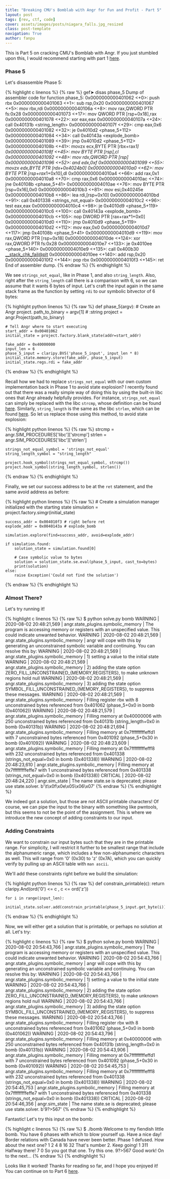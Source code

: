 ```yaml
---
title: "Breaking CMU's Bomblab with Angr for Fun and Profit - Part 5"
layout: post
tags: [rev, ctf, code]
cover: assets/images/posts/niagara_falls.jpg_resized
class: post-template
navigation: True
author: fanpu
---
```


This is Part 5 on cracking CMU's Bomblab with Angr. If you just stumbled upon this, I would recommend starting with part 1 [here](breaking-cmu-bomblab-with-angr-for-fun-and-profit).

### Phase 5

Let's disassemble Phase 5:

{% highlight c linenos %}
{% raw %}
gef➤  disas phase_5
Dump of assembler code for function phase_5:
   0x0000000000401062 <+0>:	push   rbx
   0x0000000000401063 <+1>:	sub    rsp,0x20
   0x0000000000401067 <+5>:	mov    rbx,rdi
   0x000000000040106a <+8>:	mov    rax,QWORD PTR fs:0x28
   0x0000000000401073 <+17>:	mov    QWORD PTR [rsp+0x18],rax
   0x0000000000401078 <+22>:	xor    eax,eax
   0x000000000040107a <+24>:	call   0x40131b <string_length>
   0x000000000040107f <+29>:	cmp    eax,0x6
   0x0000000000401082 <+32>:	je     0x4010d2 <phase_5+112>
   0x0000000000401084 <+34>:	call   0x40143a <explode_bomb>
   0x0000000000401089 <+39>:	jmp    0x4010d2 <phase_5+112>
   0x000000000040108b <+41>:	movzx  ecx,BYTE PTR [rbx+rax*1]
   0x000000000040108f <+45>:	mov    BYTE PTR [rsp],cl
   0x0000000000401092 <+48>:	mov    rdx,QWORD PTR [rsp]
   0x0000000000401096 <+52>:	and    edx,0xf
   0x0000000000401099 <+55>:	movzx  edx,BYTE PTR [rdx+0x4024b0]
   0x00000000004010a0 <+62>:	mov    BYTE PTR [rsp+rax*1+0x10],dl
   0x00000000004010a4 <+66>:	add    rax,0x1
   0x00000000004010a8 <+70>:	cmp    rax,0x6
   0x00000000004010ac <+74>:	jne    0x40108b <phase_5+41>
   0x00000000004010ae <+76>:	mov    BYTE PTR [rsp+0x16],0x0
   0x00000000004010b3 <+81>:	mov    esi,0x40245e
   0x00000000004010b8 <+86>:	lea    rdi,[rsp+0x10]
   0x00000000004010bd <+91>:	call   0x401338 <strings_not_equal>
   0x00000000004010c2 <+96>:	test   eax,eax
   0x00000000004010c4 <+98>:	je     0x4010d9 <phase_5+119>
   0x00000000004010c6 <+100>:	call   0x40143a <explode_bomb>
   0x00000000004010cb <+105>:	nop    DWORD PTR [rax+rax*1+0x0]
   0x00000000004010d0 <+110>:	jmp    0x4010d9 <phase_5+119>
   0x00000000004010d2 <+112>:	mov    eax,0x0
   0x00000000004010d7 <+117>:	jmp    0x40108b <phase_5+41>
   0x00000000004010d9 <+119>:	mov    rax,QWORD PTR [rsp+0x18]
   0x00000000004010de <+124>:	xor    rax,QWORD PTR fs:0x28
   0x00000000004010e7 <+133>:	je     0x4010ee <phase_5+140>
   0x00000000004010e9 <+135>:	call   0x400b30 <__stack_chk_fail@plt>
   0x00000000004010ee <+140>:	add    rsp,0x20
   0x00000000004010f2 <+144>:	pop    rbx
   0x00000000004010f3 <+145>:	ret    
End of assembler dump.
{% endraw %}
{% endhighlight %}

We see `strings_not_equal`, like in Phase 1, and also `string_length`. Also, right after the `string_length` call there is a comparison with 6, so we can assume that it wants 6 bytes of input. Let's craft the input again in the same stack frame as the function by setting `rdi` to our symbolic bitvector of 6 bytes:


{% highlight python linenos %}
{% raw %}
def phase_5(argv):
    # Create an Angr project.
    path_to_binary = argv[1] # :string
    project = angr.Project(path_to_binary)

    # Tell Angr where to start executing 
    start_addr = 0x00401062
    initial_state = project.factory.blank_state(addr=start_addr)

    fake_addr = 0x40000000
    input_len = 6
    phase_5_input = claripy.BVS('phase_5_input', input_len * 8)
    initial_state.memory.store(fake_addr, phase_5_input)
    initial_state.regs.rdi = fake_addr
{% endraw %}
{% endhighlight %}

Recall how we had to replace `strings_not_equal` with our own custom implementation back in Phase 1 to avoid state explosion? I recently found out that there was a really simple way of doing this by using the built-in libc ones that Angr already helpfully provides. For instance, `strings_not_equal` can simply be replaced with the libc `strcmp`, whose definition can be found [here](https://github.com/angr/angr/blob/master/angr/procedures/libc/strcmp.py). Similarly, `string_length` is the same as the libc `strlen`, which can be found [here](https://github.com/angr/angr/blob/master/angr/procedures/libc/strlen.py). So let us replace those using this method, to avoid state explosion:


{% highlight python linenos %}
{% raw %}
    strcmp = angr.SIM_PROCEDURES['libc']['strcmp']
    strlen = angr.SIM_PROCEDURES['libc']['strlen']

    strings_not_equal_symbol = 'strings_not_equal'
    string_length_symbol = "string_length"

    project.hook_symbol(strings_not_equal_symbol, strcmp())
    project.hook_symbol(string_length_symbol, strlen())
{% endraw %}
{% endhighlight %}

Finally, we set our success address to be at the `ret` statement, and the same avoid address as before:

{% highlight python linenos %}
{% raw %}
    # Create a simulation manager initialized with the starting state
    simulation = project.factory.simgr(initial_state)

    success_addr = 0x004010f3 # right before ret
    explode_addr = 0x0040143a # explode_bomb

    simulation.explore(find=success_addr, avoid=explode_addr)

    if simulation.found:
        solution_state = simulation.found[0]

        # Case symbolic value to bytes
        solution = solution_state.se.eval(phase_5_input, cast_to=bytes)
        print(solution)
    else:
        raise Exception('Could not find the solution')
{% endraw %}
{% endhighlight %}

### Almost There?
Let's try running it!

{% highlight c linenos %}
{% raw %}
$ python solve.py bomb
WARNING | 2020-08-02 20:48:21,569 | angr.state_plugins.symbolic_memory | The program is accessing memory or registers with an unspecified value. This could indicate unwanted behavior.
WARNING | 2020-08-02 20:48:21,569 | angr.state_plugins.symbolic_memory | angr will cope with this by generating an unconstrained symbolic variable and continuing. You can resolve this by:
WARNING | 2020-08-02 20:48:21,569 | angr.state_plugins.symbolic_memory | 1) setting a value to the initial state
WARNING | 2020-08-02 20:48:21,569 | angr.state_plugins.symbolic_memory | 2) adding the state option ZERO_FILL_UNCONSTRAINED_{MEMORY,REGISTERS}, to make unknown regions hold null
WARNING | 2020-08-02 20:48:21,569 | angr.state_plugins.symbolic_memory | 3) adding the state option SYMBOL_FILL_UNCONSTRAINED_{MEMORY_REGISTERS}, to suppress these messages.
WARNING | 2020-08-02 20:48:21,569 | angr.state_plugins.symbolic_memory | Filling register rbx with 8 unconstrained bytes referenced from 0x401062 (phase_5+0x0 in bomb (0x401062))
WARNING | 2020-08-02 20:48:21,579 | angr.state_plugins.symbolic_memory | Filling memory at 0x40000006 with 250 unconstrained bytes referenced from 0x40131b (string_length+0x0 in bomb (0x40131b))
WARNING | 2020-08-02 20:48:21,694 | angr.state_plugins.symbolic_memory | Filling memory at 0x7fffffffffeffd1 with 7 unconstrained bytes referenced from 0x401092 (phase_5+0x30 in bomb (0x401092))
WARNING | 2020-08-02 20:48:23,609 | angr.state_plugins.symbolic_memory | Filling memory at 0x7fffffffffefff8 with 232 unconstrained bytes referenced from 0x401338 (strings_not_equal+0x0 in bomb (0x401338))
WARNING | 2020-08-02 20:48:23,610 | angr.state_plugins.symbolic_memory | Filling memory at 0x7fffffffffeffe7 with 1 unconstrained bytes referenced from 0x401338 (strings_not_equal+0x0 in bomb (0x401338))
CRITICAL | 2020-08-02 20:48:24,220 | angr.sim_state | The name state.se is deprecated; please use state.solver.
b'\t\x0f\x0e\x05\x06\x07'
{% endraw %}
{% endhighlight %}

We indeed got a solution, but those are not ASCII printable characters! Of course, we can pipe the input to the binary with something like pwntools, but this seems to not be the point of the assignment. This is where we introduce the new concept of adding constraints to our input.

### Adding Constraints
We want to constrain our input bytes such that they are in the printable range. For simplicity, I will restrict it further to be smallest range that include the alphanumeric range, which includes a few non-alphanumeric characters as well. This will range from '0' (0x30) to 'z' (0x7A), which you can quickly verify by pulling up an ASCII table with `man ascii`. 

We'll add these constraints right before we build the simulation:

{% highlight python linenos %}
{% raw %}
    def constrain_printable(c):
        return claripy.And(ord('0') <= c , c <= ord('z'))

    for i in range(input_len):
        initial_state.solver.add(constrain_printable(phase_5_input.get_byte(i)))
{% endraw %}
{% endhighlight %}

Now, we will either get a solution that is printable, or perhaps no solution at all. Let's try:


{% highlight c linenos %}
{% raw %}
$ python solve.py bomb
WARNING | 2020-08-02 20:54:43,766 | angr.state_plugins.symbolic_memory | The program is accessing memory or registers with an unspecified value. This could indicate unwanted behavior.
WARNING | 2020-08-02 20:54:43,766 | angr.state_plugins.symbolic_memory | angr will cope with this by generating an unconstrained symbolic variable and continuing. You can resolve this by:
WARNING | 2020-08-02 20:54:43,766 | angr.state_plugins.symbolic_memory | 1) setting a value to the initial state
WARNING | 2020-08-02 20:54:43,766 | angr.state_plugins.symbolic_memory | 2) adding the state option ZERO_FILL_UNCONSTRAINED_{MEMORY,REGISTERS}, to make unknown regions hold null
WARNING | 2020-08-02 20:54:43,766 | angr.state_plugins.symbolic_memory | 3) adding the state option SYMBOL_FILL_UNCONSTRAINED_{MEMORY_REGISTERS}, to suppress these messages.
WARNING | 2020-08-02 20:54:43,766 | angr.state_plugins.symbolic_memory | Filling register rbx with 8 unconstrained bytes referenced from 0x401062 (phase_5+0x0 in bomb (0x401062))
WARNING | 2020-08-02 20:54:43,796 | angr.state_plugins.symbolic_memory | Filling memory at 0x40000006 with 250 unconstrained bytes referenced from 0x40131b (string_length+0x0 in bomb (0x40131b))
WARNING | 2020-08-02 20:54:43,906 | angr.state_plugins.symbolic_memory | Filling memory at 0x7fffffffffeffd1 with 7 unconstrained bytes referenced from 0x401092 (phase_5+0x30 in bomb (0x401092))
WARNING | 2020-08-02 20:54:45,753 | angr.state_plugins.symbolic_memory | Filling memory at 0x7fffffffffefff8 with 232 unconstrained bytes referenced from 0x401338 (strings_not_equal+0x0 in bomb (0x401338))
WARNING | 2020-08-02 20:54:45,753 | angr.state_plugins.symbolic_memory | Filling memory at 0x7fffffffffeffe7 with 1 unconstrained bytes referenced from 0x401338 (strings_not_equal+0x0 in bomb (0x401338))
CRITICAL | 2020-08-02 20:54:46,356 | angr.sim_state | The name state.se is deprecated; please use state.solver.
b'9?>567'
{% endraw %}
{% endhighlight %}

Fantastic! Let's try this input on the bomb:

{% highlight c linenos %}
{% raw %}
$ ./bomb
Welcome to my fiendish little bomb. You have 6 phases with
which to blow yourself up. Have a nice day!
Border relations with Canada have never been better.
Phase 1 defused. How about the next one?
1 2 4 8 16 32
That's number 2.  Keep going!
1 311
Halfway there!
7 0
So you got that one.  Try this one.
9?>567
Good work!  On to the next...
{% endraw %}
{% endhighlight %}

Looks like it worked! Thanks for reading so far, and I hope you enjoyed it! You can continue on to Part 6 [here](breaking-cmu-bomblab-with-angr-for-fun-and-profit-part-6).
